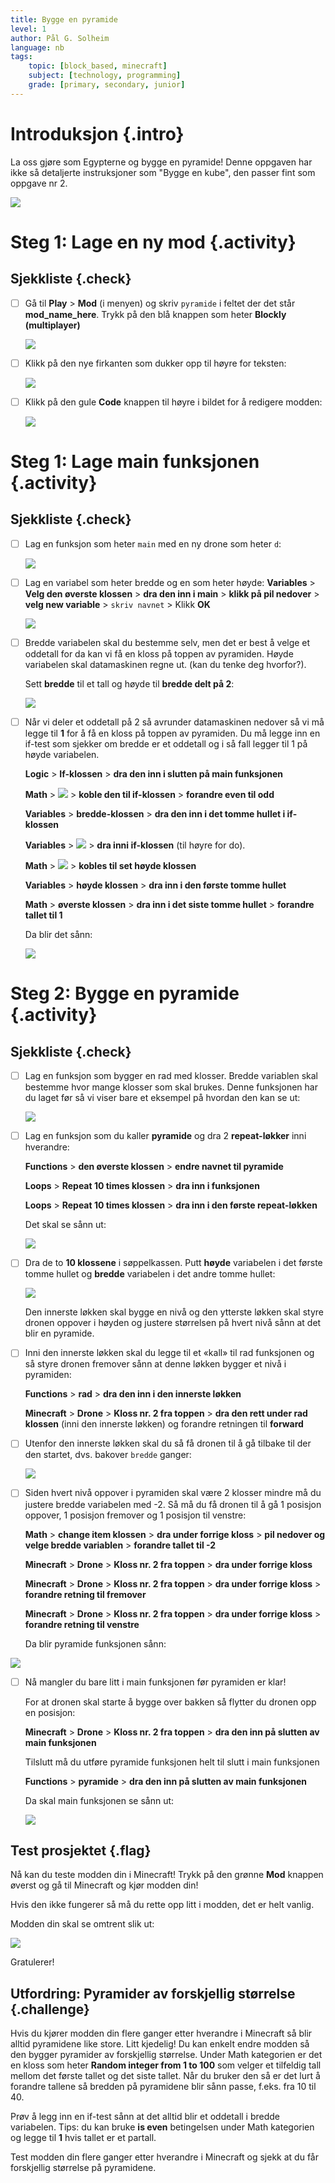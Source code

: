 ```yaml
---
title: Bygge en pyramide
level: 1
author: Pål G. Solheim
language: nb
tags:
    topic: [block_based, minecraft]
    subject: [technology, programming]
    grade: [primary, secondary, junior]
---
```


# Introduksjon {.intro}

La oss gjøre som Egypterne og bygge en pyramide!
Denne oppgaven har ikke så detaljerte instruksjoner som "Bygge en kube",
den passer fint som oppgave nr 2.

![](./intro.png)

# Steg 1: Lage en ny mod {.activity}

## Sjekkliste {.check}
- [ ] Gå til **Play** &gt; **Mod** (i menyen) og skriv `pyramide` i feltet der det står **mod\_name\_here**. Trykk på den blå knappen som heter **Blockly (multiplayer)**

  ![](image1.png)

- [ ] Klikk på den nye firkanten som dukker opp til høyre for teksten:

  ![](image2.png)

- [ ] Klikk på den gule **Code** knappen til høyre i bildet for å redigere modden:

  ![](image3.png)

# Steg 1: Lage main funksjonen {.activity}

## Sjekkliste {.check}

- [ ] Lag en funksjon som heter `main` med en ny drone som heter `d`:

  ![](image4.png)

- [ ] Lag en variabel som heter bredde og en som heter høyde:
  **Variables** &gt; **Velg den øverste klossen** &gt; **dra den inn i main** &gt;
  **klikk på pil nedover** &gt; **velg new variable** &gt; `skriv navnet` &gt; Klikk **OK**

  ![](image5.png)

- [ ] Bredde variabelen skal du bestemme selv, men det er best å velge et
  oddetall for da kan vi få en kloss på toppen av pyramiden. Høyde variabelen skal datamaskinen regne ut. (kan du tenke deg hvorfor?).

  Sett **bredde** til et tall og høyde til **bredde delt på 2**:

  ![](image6.png)

- [ ] Når vi deler et oddetall på 2 så avrunder datamaskinen nedover så vi må legge til **1**
  for å få en kloss på toppen av pyramiden. Du må legge inn en if-test som sjekker om bredde
  er et oddetall og i så fall legger til 1 på høyde variabelen.

  **Logic** &gt; **If-klossen** &gt; **dra den inn i slutten på main funksjonen**

  **Math** &gt; ![](image7.png) &gt; **koble den til if-klossen** &gt; **forandre even til odd**

  **Variables** &gt; **bredde-klossen** &gt; **dra den inn i det tomme hullet i if-klossen**

  **Variables** &gt; ![](image8.png) &gt; **dra inni if-klossen** (til høyre for do).

  **Math** &gt; ![](image9.png) &gt; **kobles til set høyde klossen**

  **Variables** &gt; **høyde klossen** &gt; **dra inn i den første tomme hullet**

  **Math** &gt; **øverste klossen** &gt; **dra inn i det siste tomme hullet** &gt; **forandre tallet til 1**

  Da blir det sånn:

  ![](image10.png)

# Steg 2: Bygge en pyramide {.activity}

## Sjekkliste {.check}

- [ ] Lag en funksjon som bygger en rad med klosser. Bredde variablen
  skal bestemme hvor mange klosser som skal brukes. Denne funksjonen
  har du laget før så vi viser bare et eksempel på hvordan den kan se ut:

  ![](image11.png)

- [ ] Lag en funksjon som du kaller **pyramide** og dra 2 **repeat-løkker** inni hverandre:

  **Functions** &gt; **den øverste klossen** &gt; **endre navnet til pyramide**

  **Loops** &gt; **Repeat 10 times klossen** &gt; **dra inn i funksjonen**

  **Loops** &gt; **Repeat 10 times klossen** &gt; **dra inn i den første repeat-løkken**

  Det skal se sånn ut:

  ![](image12.png)

- [ ] Dra de to **10 klossene** i søppelkassen. Putt **høyde** variabelen i det første tomme hullet
  og **bredde** variabelen i det andre tomme hullet:

  ![](image13.png)

    Den innerste løkken skal bygge en nivå og den ytterste løkken skal styre dronen oppover i høyden
    og justere størrelsen på hvert nivå sånn at det blir en pyramide.

- [ ] Inni den innerste løkken skal du legge til et «kall» til rad funksjonen
  og så styre dronen fremover sånn at denne løkken bygger et nivå i pyramiden:

  **Functions** &gt; **rad** &gt; **dra den inn i den innerste løkken**

  **Minecraft** &gt; **Drone** &gt; **Kloss nr. 2 fra toppen** &gt; **dra den rett under
  rad klossen** (inni den innerste løkken) og forandre retningen til **forward**

- [ ] Utenfor den innerste løkken skal du så få dronen til å gå tilbake til
  der den startet, dvs. bakover `bredde` ganger:

  ![](image14.png)

- [ ] Siden hvert nivå oppover i pyramiden skal være 2 klosser mindre må du
  justere bredde variabelen med -2. Så må du få dronen til å gå 1 posisjon
  oppover, 1 posisjon fremover og 1 posisjon til venstre:

  **Math** &gt; **change item klossen** &gt; **dra under forrige kloss** &gt; **pil
  nedover og velge bredde variablen** &gt; **forandre tallet til -2**

  **Minecraft** &gt; **Drone** &gt; **Kloss nr. 2 fra toppen** &gt; **dra under forrige kloss**

  **Minecraft** &gt; **Drone** &gt; **Kloss nr. 2 fra toppen** &gt; **dra under forrige
  kloss** &gt; **forandre retning til fremover**

  **Minecraft** &gt; **Drone** &gt; **Kloss nr. 2 fra toppen** &gt; **dra under forrige
  kloss** &gt; **forandre retning til venstre**

  Da blir pyramide funksjonen sånn:

![](image15.png)

- [ ] Nå mangler du bare litt i main funksjonen før pyramiden er klar!

  For at dronen skal starte å bygge over bakken så flytter du dronen opp en posisjon:

  **Minecraft** &gt; **Drone** &gt; **Kloss nr. 2 fra toppen** &gt; **dra den inn på
  slutten av main funksjonen**

  Tilslutt må du utføre pyramide funksjonen helt til slutt i main funksjonen

  **Functions** &gt; **pyramide** &gt; **dra den inn på slutten av main funksjonen**

  Da skal main funksjonen se sånn ut:

  ![](image16.png)

## Test prosjektet {.flag}

Nå kan du teste modden din i Minecraft! Trykk på den grønne **Mod** knappen
øverst og gå til Minecraft og kjør modden din!

Hvis den ikke fungerer så må du rette opp litt i modden, det er helt vanlig.

Modden din skal se omtrent slik ut:

![](image17.png)

Gratulerer!

## Utfordring: Pyramider av forskjellig størrelse {.challenge}
Hvis du kjører modden din flere ganger etter hverandre i Minecraft
så blir alltid pyramidene like store. Litt kjedelig!
Du kan enkelt endre modden så den bygger pyramider av forskjellig størrelse.
Under Math kategorien er det en kloss som heter **Random integer from 1 to 100**
som velger et tilfeldig tall mellom det første tallet og det siste tallet.
Når du bruker den så er det lurt å forandre tallene så bredden på pyramidene blir sånn passe, f.eks. fra 10 til 40.

Prøv å legg inn en if-test sånn at det alltid blir et oddetall i bredde variabelen.
Tips: du kan bruke **is even** betingelsen under Math kategorien og legge til **1** hvis tallet er et partall.

Test modden din flere ganger etter hverandre i Minecraft og sjekk at du får forskjellig størrelse på pyramidene.
